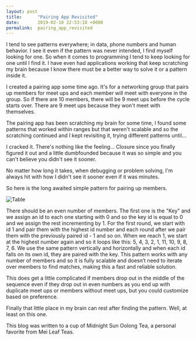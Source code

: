 ```yaml
---
layout: post
title:      "Pairing App Revisited"
date:       2019-02-10 22:53:18 +0000
permalink:  pairing_app_revisited
---
```



I tend to see patterns everywhere; in data, phone numbers and human behavior. I see it even if the pattern was never intended, I find myself looking for one. So when it comes to programming I tend to keep looking for one until I find it. I have even had applications working that keep scratching my brain because I know there must be a better way to solve it or a pattern inside it. 

I created a pairing app some time ago. It's for a networking group that pairs up members for meet ups and each member will meet with everyone in the group. So if there are 10 members, there will be 9 meet ups before the cycle starts over. There are 9 meet ups because they won't meet with themselves. 

The pairing app has been scratching my brain for some time, I found some patterns that worked within ranges but that weren't scalable and so the scratching continued and I kept revisiting it, trying different patterns until...

I cracked it. There's nothing like the feeling... Closure since you finally figured it out and a little dumbfounded because it was so simple and you can't believe you didn't see it sooner. 

No matter how long it takes, when debugging or problem solving, I'm always hit with how I didn't see it sooner even if it was minutes. 

So here is the long awaited simple pattern for pairing up members. 

![Table](https://drive.google.com/file/d/1YSMU-_DY2BB2C2KabXEWgmgNEEr2_AOx/view?usp=drive_web&amp;usp=embed_facebook&source=ctrlq.org)

There should be an even number of members.
The first one is the "Key" and we assign an id to each one starting with 0 and so the key id is equal to 0 and we assign the rest incrementing by 1.
For the first round, we start with id 1 and pair them with the highest id number and each round after we pair them with the previously paired id - 1 and so on. When we reach 1, we start at the highest number again and so it loops like this:  5, 4, 3, 2, 1, 11, 10, 9, 8, 7, 6.
We use the same pattern vertically and horizontally and when each id falls on its own id, they are paired with the key. 
This pattern works with any number of members and so it is fully scalable and doesn’t need to iterate over members to find matches, making this a fast and reliable solution.

This does get a little complicated if members drop out in the middle of the sequence even if they drop out in even numbers as you end up with duplicate meet ups or members without meet ups, but you could customize based on preference. 

Finally that little place in my brain can rest after finding the pattern. Well, at least on this one. 

This blog was written to a cup of Midnight Sun Oolong Tea, a personal favorite from Mei Leaf Teas.

